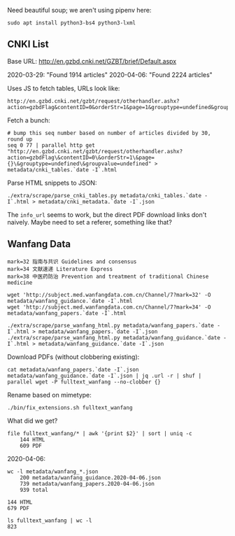 
Need beautiful soup; we aren't using pipenv here:

    sudo apt install python3-bs4 python3-lxml

## CNKI List

Base URL: <http://en.gzbd.cnki.net/GZBT/brief/Default.aspx>

2020-03-29: "Found 1914 articles"
2020-04-06: "Found 2224 articles"

Uses JS to fetch tables, URLs look like:

    http://en.gzbd.cnki.net/gzbt/request/otherhandler.ashx?action=gzbdFlag&contentID=0&orderStr=1&page=1&grouptype=undefined&groupvalue=undefined

Fetch a bunch:

    # bump this seq number based on number of articles divided by 30, round up
    seq 0 77 | parallel http get "http://en.gzbd.cnki.net/gzbt/request/otherhandler.ashx?action=gzbdFlag\&contentID=0\&orderStr=1\&page={}\&grouptype=undefined\&groupvalue=undefined" > metadata/cnki_tables.`date -I`.html

Parse HTML snippets to JSON:

    ./extra/scrape/parse_cnki_tables.py metadata/cnki_tables.`date -I`.html > metadata/cnki_metadata.`date -I`.json

The `info_url` seems to work, but the direct PDF download links don't naively.
Maybe need to set a referer, something like that?


## Wanfang Data

    mark=32 指南与共识 Guidelines and consensus
    mark=34 文献速递 Literature Express
    mark=38 中医药防治 Prevention and treatment of traditional Chinese medicine

    wget 'http://subject.med.wanfangdata.com.cn/Channel/7?mark=32' -O metadata/wanfang_guidance.`date -I`.html
    wget 'http://subject.med.wanfangdata.com.cn/Channel/7?mark=34' -O metadata/wanfang_papers.`date -I`.html

    ./extra/scrape/parse_wanfang_html.py metadata/wanfang_papers.`date -I`.html > metadata/wanfang_papers.`date -I`.json
    ./extra/scrape/parse_wanfang_html.py metadata/wanfang_guidance.`date -I`.html > metadata/wanfang_guidance.`date -I`.json

Download PDFs (without clobbering existing):

    cat metadata/wanfang_papers.`date -I`.json metadata/wanfang_guidance.`date -I`.json | jq .url -r | shuf | parallel wget -P fulltext_wanfang --no-clobber {}

Rename based on mimetype:

    ./bin/fix_extensions.sh fulltext_wanfang

What did we get?

    file fulltext_wanfang/* | awk '{print $2}' | sort | uniq -c
        144 HTML
        609 PDF

2020-04-06:

    wc -l metadata/wanfang_*.json
        200 metadata/wanfang_guidance.2020-04-06.json
        739 metadata/wanfang_papers.2020-04-06.json
        939 total

    144 HTML
    679 PDF

    ls fulltext_wanfang | wc -l
    823

